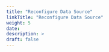```yaml
---
title: "Reconfigure Data Source"
linkTitle: "Reconfigure Data Source"
weight: 5
date: 
description: >
draft: false
---
```

